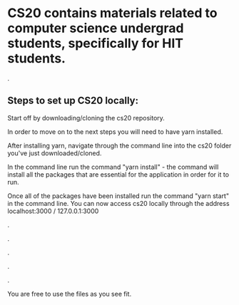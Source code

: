 # CS20 contains materials related to computer science undergrad students, specifically for HIT students.

.

## Steps to set up CS20 locally:

Start off by downloading/cloning the cs20 repository.

In order to move on to the next steps you will need to have yarn installed.

After installing yarn, navigate through the command line into the cs20 folder you've just downloaded/cloned.

In the command line run the command "yarn install" - the command will install all the packages that are essential for the application in order for it to run.

Once all of the packages have been installed run the command "yarn start" in the command line. You can now access cs20 locally through the address localhost:3000 / 127.0.0.1:3000




.

.

.

.

.


You are free to use the files as you see fit. 
